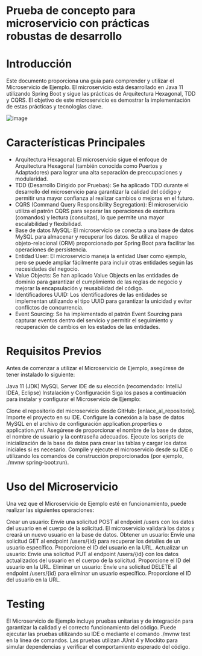 # Prueba de concepto para microservicio con prácticas robustas de desarrollo
# Introducción
Este documento proporciona una guía para comprender y utilizar el Microservicio de Ejemplo. El microservicio está desarrollado en Java 11 utilizando Spring Boot y sigue las prácticas de Arquitectura Hexagonal, TDD y CQRS. El objetivo de este microservicio es demostrar la implementación de estas prácticas y tecnologías clave.

![image](https://github.com/eduardo732/cleanArquitecture/assets/54371860/00fe687b-beae-42be-b13c-f73a85d2ce12)


# Características Principales
* Arquitectura Hexagonal: El microservicio sigue el enfoque de Arquitectura Hexagonal (también conocida como Puertos y Adaptadores) para lograr una alta separación de preocupaciones y modularidad.
* TDD (Desarrollo Dirigido por Pruebas): Se ha aplicado TDD durante el desarrollo del microservicio para garantizar la calidad del código y permitir una mayor confianza al realizar cambios o mejoras en el futuro.
* CQRS (Command Query Responsibility Segregation): El microservicio utiliza el patrón CQRS para separar las operaciones de escritura (comandos) y lectura (consultas), lo que permite una mayor escalabilidad y flexibilidad.
* Base de datos MySQL: El microservicio se conecta a una base de datos MySQL para almacenar y recuperar los datos. Se utiliza el mapeo objeto-relacional (ORM) proporcionado por Spring Boot para facilitar las operaciones de persistencia.
* Entidad User: El microservicio maneja la entidad User como ejemplo, pero se puede ampliar fácilmente para incluir otras entidades según las necesidades del negocio.
* Value Objects: Se han aplicado Value Objects en las entidades de dominio para garantizar el cumplimiento de las reglas de negocio y mejorar la encapsulación y reusabilidad del código.
* Identificadores UUID: Los identificadores de las entidades se implementan utilizando el tipo UUID para garantizar la unicidad y evitar conflictos de concurrencia.
* Event Sourcing: Se ha implementado el patrón Event Sourcing para capturar eventos dentro del servicio y permitir el seguimiento y recuperación de cambios en los estados de las entidades.

# Requisitos Previos
Antes de comenzar a utilizar el Microservicio de Ejemplo, asegúrese de tener instalado lo siguiente:

Java 11 (JDK)
MySQL Server
IDE de su elección (recomendado: IntelliJ IDEA, Eclipse)
Instalación y Configuración
Siga los pasos a continuación para instalar y configurar el Microservicio de Ejemplo:

Clone el repositorio del microservicio desde GitHub: [enlace_al_repositorio].
Importe el proyecto en su IDE.
Configure la conexión a la base de datos MySQL en el archivo de configuración application.properties o application.yml. Asegúrese de proporcionar el nombre de la base de datos, el nombre de usuario y la contraseña adecuados.
Ejecute los scripts de inicialización de la base de datos para crear las tablas y cargar los datos iniciales si es necesario.
Compile y ejecute el microservicio desde su IDE o utilizando los comandos de construcción proporcionados (por ejemplo, ./mvnw spring-boot:run).

# Uso del Microservicio
Una vez que el Microservicio de Ejemplo esté en funcionamiento, puede realizar las siguientes operaciones:

Crear un usuario: Envíe una solicitud POST al endpoint /users con los datos del usuario en el cuerpo de la solicitud. El microservicio validará los datos y creará un nuevo usuario en la base de datos.
Obtener un usuario: Envíe una solicitud GET al endpoint /users/{id} para recuperar los detalles de un usuario específico. Proporcione el ID del usuario en la URL.
Actualizar un usuario: Envíe una solicitud PUT al endpoint /users/{id} con los datos actualizados del usuario en el cuerpo de la solicitud. Proporcione el ID del usuario en la URL.
Eliminar un usuario: Envíe una solicitud DELETE al endpoint /users/{id} para eliminar un usuario específico. Proporcione el ID del usuario en la URL.
# Testing
El Microservicio de Ejemplo incluye pruebas unitarias y de integración para garantizar la calidad y el correcto funcionamiento del código. Puede ejecutar las pruebas utilizando su IDE o mediante el comando ./mvnw test en la línea de comandos.
Las pruebas utilizan JUnit 4 y Mockito para simular dependencias y verificar el comportamiento esperado del código.
